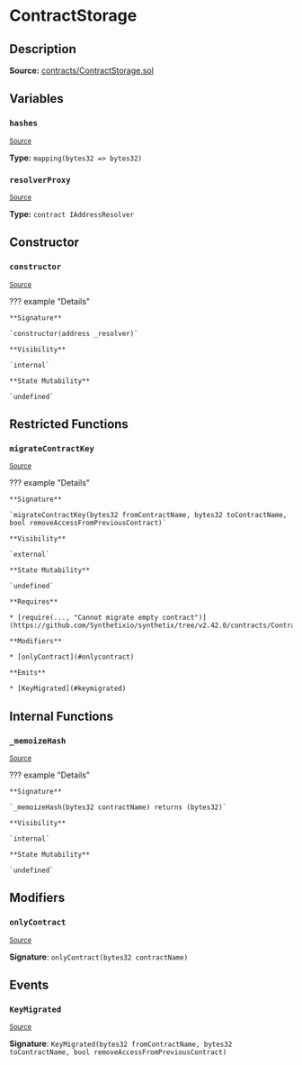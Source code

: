 # ContractStorage

## Description

**Source:** [contracts/ContractStorage.sol](https://github.com/Synthetixio/synthetix/tree/v2.42.0/contracts/ContractStorage.sol)

## Variables

### `hashes`

<sub>[Source](https://github.com/Synthetixio/synthetix/tree/v2.42.0/contracts/ContractStorage.sol#L10)</sub>

**Type:** `mapping(bytes32 => bytes32)`

### `resolverProxy`

<sub>[Source](https://github.com/Synthetixio/synthetix/tree/v2.42.0/contracts/ContractStorage.sol#L8)</sub>

**Type:** `contract IAddressResolver`

## Constructor

### `constructor`

<sub>[Source](https://github.com/Synthetixio/synthetix/tree/v2.42.0/contracts/ContractStorage.sol#L12)</sub>

??? example "Details"

    **Signature**

    `constructor(address _resolver)`

    **Visibility**

    `internal`

    **State Mutability**

    `undefined`

## Restricted Functions

### `migrateContractKey`

<sub>[Source](https://github.com/Synthetixio/synthetix/tree/v2.42.0/contracts/ContractStorage.sol#L33)</sub>

??? example "Details"

    **Signature**

    `migrateContractKey(bytes32 fromContractName, bytes32 toContractName, bool removeAccessFromPreviousContract)`

    **Visibility**

    `external`

    **State Mutability**

    `undefined`

    **Requires**

    * [require(..., "Cannot migrate empty contract")](https://github.com/Synthetixio/synthetix/tree/v2.42.0/contracts/ContractStorage.sol#L38)

    **Modifiers**

    * [onlyContract](#onlycontract)

    **Emits**

    * [KeyMigrated](#keymigrated)

## Internal Functions

### `_memoizeHash`

<sub>[Source](https://github.com/Synthetixio/synthetix/tree/v2.42.0/contracts/ContractStorage.sol#L19)</sub>

??? example "Details"

    **Signature**

    `_memoizeHash(bytes32 contractName) returns (bytes32)`

    **Visibility**

    `internal`

    **State Mutability**

    `undefined`

## Modifiers

### `onlyContract`

<sub>[Source](https://github.com/Synthetixio/synthetix/tree/v2.42.0/contracts/ContractStorage.sol#L51)</sub>

**Signature**: `onlyContract(bytes32 contractName)`

## Events

### `KeyMigrated`

<sub>[Source](https://github.com/Synthetixio/synthetix/tree/v2.42.0/contracts/ContractStorage.sol#L60)</sub>

**Signature**: `KeyMigrated(bytes32 fromContractName, bytes32 toContractName, bool removeAccessFromPreviousContract)`
